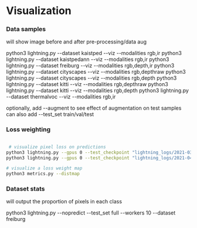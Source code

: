# Visualization

### Data samples

will show image before and after pre-processing/data aug

python3 lightning.py --dataset kaistped --viz --modalities rgb,ir
python3 lightning.py --dataset kaistpedann --viz --modalities rgb,ir
python3 lightning.py --dataset freiburg --viz --modalities rgb,depth,ir
python3 lightning.py --dataset cityscapes --viz --modalities rgb,depthraw
python3 lightning.py --dataset cityscapes --viz --modalities rgb,depth
python3 lightning.py --dataset kitti --viz --modalities rgb,depthraw
python3 lightning.py --dataset kitti --viz --modalities rgb,depth
python3 lightning.py --dataset thermalvoc --viz --modalities rgb,ir

optionally, add --augment to see effect of augmentation on test samples
can also add --test_set train/val/test

### Loss weighting
```bash

 # visualize pixel loss on predictions
python3 lightning.py --gpus 0 --test_checkpoint "lightning_logs/2021-03-27 14-54-cityscapes-c3-kl-rgb-epoch=191-val_loss=0.0958.ckpt" --num_classes 3 --bs 1 --mode affordances --dataset cityscapes --loss compare --test_samples 10 --debug
python3 lightning.py --gpus 0 --test_checkpoint "lightning_logs/2021-04-01 00-16-freiburg-c3-kl-rgb-epoch=686-val_loss=0.1479.ckpt" --num_classes 3 --bs 1 --mode affordances --dataset freiburg --loss compare --test_samples 10 --debug

# visualize a loss weight map
python3 metrics.py --distmap
```

### Dataset stats

will output the proportion of pixels in each class

python3 lightning.py --nopredict --test_set full --workers 10 --dataset freiburg
